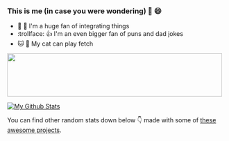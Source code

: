 ### This is me (in case you were wondering) 👋 :smile:

- :robot: :link: I'm a huge fan of integrating things
- :trollface: :+1: I'm an even bigger fan of puns and dad jokes
- :cat: :red_circle: My cat can play fetch

<a href="https://codetrace.com/users/AndreasNel"><img src="https://codetrace.com/widget/AndreasNel" width="495" height="100" /></a>

[![My Github Stats](https://github-readme-stats.vercel.app/api?username=AndreasNel&show_icons=true&hide_title=true&bg_color=ebecf6)](https://github.com/anuraghazra/github-readme-stats)

You can find other random stats down below :point_down: made with some of [these awesome projects](https://github.com/matchai/awesome-pinned-gists).
<!--
**AndreasNel/AndreasNel** is a ✨ _special_ ✨ repository because its `README.md` (this file) appears on your GitHub profile.

Here are some ideas to get you started:

- 🔭 I’m currently working on ...
- 🌱 I’m currently learning ...
- 👯 I’m looking to collaborate on ...
- 🤔 I’m looking for help with ...
- 💬 Ask me about ...
- 📫 How to reach me: ...
- 😄 Pronouns: ...
- ⚡ Fun fact: ...
-->
